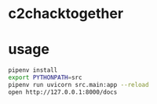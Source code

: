 # c2chacktogether


# usage 

```bash
pipenv install
export PYTHONPATH=src
pipenv run uvicorn src.main:app --reload
open http://127.0.0.1:8000/docs
```

